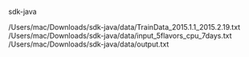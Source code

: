 sdk-java


/Users/mac/Downloads/sdk-java/data/TrainData_2015.1.1_2015.2.19.txt /Users/mac/Downloads/sdk-java/data/input_5flavors_cpu_7days.txt /Users/mac/Downloads/sdk-java/data/output.txt